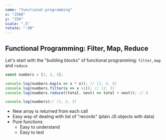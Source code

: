 ```yaml
---
name: "functional-programming"
x: "2500"
y: "150"
scale: ".5"
rotate: "-90"
---
```

## Functional Programming: Filter, Map, Reduce

Let's start with the "building blocks" of functional programming: `filter`, `map` and `reduce`

```javascript
const numbers = [1, 2, 3];

console.log(numbers.map(x => x * x)); // [1, 4, 9]
console.log(numbers.filter(x => x >1)); // [2, 3]
console.log(numbers.reduce((total, next) => total + next)); // 6

console.log(numbers)// [1, 2, 3]
```

* New array is returned from each call
* Easy way of dealing with list of "records" (plain JS objects with data)
* Pure functions
  * Easy to understand
  * Easy to test
